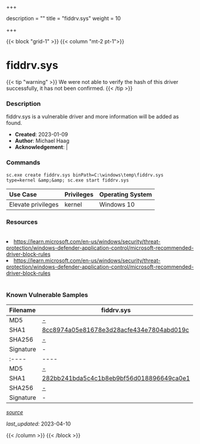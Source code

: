 +++

description = ""
title = "fiddrv.sys"
weight = 10

+++


{{< block "grid-1" >}}
{{< column "mt-2 pt-1">}}


# fiddrv.sys 


{{< tip "warning" >}}
We were not able to verify the hash of this driver successfully, it has not been confirmed.
{{< /tip >}}


### Description

fiddrv.sys is a vulnerable driver and more information will be added as found.

- **Created**: 2023-01-09
- **Author**: Michael Haag
- **Acknowledgement**:  | [](https://twitter.com/)

### Commands

```
sc.exe create fiddrv.sys binPath=C:\windows\temp\fiddrv.sys type=kernel &amp;&amp; sc.exe start fiddrv.sys
```

| Use Case | Privileges | Operating System | 
|:---- | ---- | ---- |
| Elevate privileges | kernel | Windows 10 |

### Resources
<br>
<li><a href=" https://learn.microsoft.com/en-us/windows/security/threat-protection/windows-defender-application-control/microsoft-recommended-driver-block-rules"> https://learn.microsoft.com/en-us/windows/security/threat-protection/windows-defender-application-control/microsoft-recommended-driver-block-rules</a></li>
<li><a href="https://learn.microsoft.com/en-us/windows/security/threat-protection/windows-defender-application-control/microsoft-recommended-driver-block-rules">https://learn.microsoft.com/en-us/windows/security/threat-protection/windows-defender-application-control/microsoft-recommended-driver-block-rules</a></li>
<br>

### Known Vulnerable Samples

| Filename | fiddrv.sys |
|:---- | ---- | 
| MD5 | <a href="https://www.virustotal.com/gui/file/-">-</a> |
| SHA1 | <a href="https://www.virustotal.com/gui/file/8cc8974a05e81678e3d28acfe434e7804abd019c">8cc8974a05e81678e3d28acfe434e7804abd019c</a> |
| SHA256 | <a href="https://www.virustotal.com/gui/file/-">-</a> |
| Signature | -   || Filename | fiddrv.sys |
|:---- | ---- | 
| MD5 | <a href="https://www.virustotal.com/gui/file/-">-</a> |
| SHA1 | <a href="https://www.virustotal.com/gui/file/282bb241bda5c4c1b8eb9bf56d018896649ca0e1">282bb241bda5c4c1b8eb9bf56d018896649ca0e1</a> |
| SHA256 | <a href="https://www.virustotal.com/gui/file/-">-</a> |
| Signature | -   |


[*source*](https://github.com/magicsword-io/LOLDrivers/tree/main/yaml/fiddrv.yaml)

*last_updated:* 2023-04-10








{{< /column >}}
{{< /block >}}
